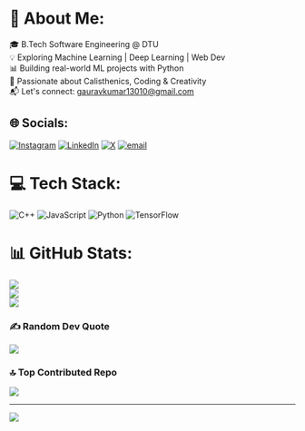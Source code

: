 # 💫 About Me:
🎓 B.Tech Software Engineering @ DTU  <br>💡 Exploring Machine Learning | Deep Learning | Web Dev  <br>📊 Building real-world ML projects with Python  <br>🚀 Passionate about Calisthenics, Coding & Creativity  <br>📬 Let's connect: gauravkumar13010@gmail.com<br>


## 🌐 Socials:
[![Instagram](https://img.shields.io/badge/Instagram-%23E4405F.svg?logo=Instagram&logoColor=white)](https://instagram.com/gauravvx_.13) [![LinkedIn](https://img.shields.io/badge/LinkedIn-%230077B5.svg?logo=linkedin&logoColor=white)](https://linkedin.com/in/gaurav-kumar-developer) [![X](https://img.shields.io/badge/X-black.svg?logo=X&logoColor=white)](https://x.com/GauravKumar2364) [![email](https://img.shields.io/badge/Email-D14836?logo=gmail&logoColor=white)](mailto:gauravkumar13010@gmail.com) 

# 💻 Tech Stack:
![C++](https://img.shields.io/badge/c++-%2300599C.svg?style=for-the-badge&logo=c%2B%2B&logoColor=white) ![JavaScript](https://img.shields.io/badge/javascript-%23323330.svg?style=for-the-badge&logo=javascript&logoColor=%23F7DF1E) ![Python](https://img.shields.io/badge/python-3670A0?style=for-the-badge&logo=python&logoColor=ffdd54) ![TensorFlow](https://img.shields.io/badge/TensorFlow-%23FF6F00.svg?style=for-the-badge&logo=TensorFlow&logoColor=white)
# 📊 GitHub Stats:
![](https://github-readme-stats.vercel.app/api?username=gauravkumar1364&theme=dark&hide_border=false&include_all_commits=false&count_private=false)<br/>
![](https://nirzak-streak-stats.vercel.app/?user=gauravkumar1364&theme=dark&hide_border=false)<br/>
![](https://github-readme-stats.vercel.app/api/top-langs/?username=gauravkumar1364&theme=dark&hide_border=false&include_all_commits=false&count_private=false&layout=compact)

### ✍️ Random Dev Quote
![](https://quotes-github-readme.vercel.app/api?type=horizontal&theme=radical)

### 🔝 Top Contributed Repo
![](https://github-contributor-stats.vercel.app/api?username=gauravkumar1364&limit=5&theme=dark&combine_all_yearly_contributions=true)

---
[![](https://visitcount.itsvg.in/api?id=gauravkumar1364&icon=0&color=0)](https://visitcount.itsvg.in)

<!-- Proudly created with GPRM ( https://gprm.itsvg.in ) -->
